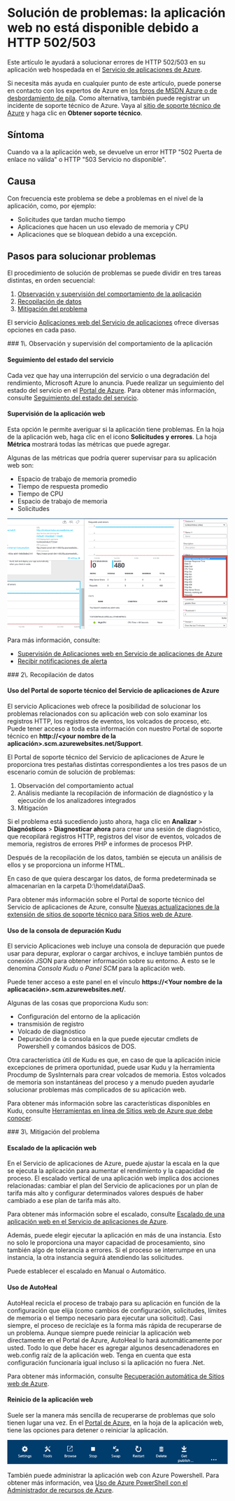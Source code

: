 <properties
	pageTitle="Solución de problemas: la aplicación web no está disponible debido a HTTP 502/503"
	description="Este artículo le ayudará a solucionar los errores HTTP 502/503 en su aplicación web hospedada en el Servicio de aplicaciones de Azure."
	services="app-service\web"
	documentationCenter=""
	authors="cephalin"
	manager="wpickett"
	editor=""
	tags="top-support-issue"/>

<tags
	ms.service="app-service-web"
	ms.workload="web"
	ms.tgt_pltfrm="na"
	ms.devlang="na"
	ms.topic="article"
	ms.date="10/23/2015"
	ms.author="cephalin"/>

# Solución de problemas: la aplicación web no está disponible debido a HTTP 502/503

Este artículo le ayudará a solucionar errores de HTTP 502/503 en su aplicación web hospedada en el [Servicio de aplicaciones de Azure](http://go.microsoft.com/fwlink/?LinkId=529714).

Si necesita más ayuda en cualquier punto de este artículo, puede ponerse en contacto con los expertos de Azure en [los foros de MSDN Azure o de desbordamiento de pila](http://azure.microsoft.com/support/forums/). Como alternativa, también puede registrar un incidente de soporte técnico de Azure. Vaya al [sitio de soporte técnico de Azure](http://azure.microsoft.com/support/options/) y haga clic en **Obtener soporte técnico**.

## Síntoma

Cuando va a la aplicación web, se devuelve un error HTTP "502 Puerta de enlace no válida" o HTTP "503 Servicio no disponible".

## Causa

Con frecuencia este problema se debe a problemas en el nivel de la aplicación, como, por ejemplo:

-	Solicitudes que tardan mucho tiempo
-	Aplicaciones que hacen un uso elevado de memoria y CPU
-	Aplicaciones que se bloquean debido a una excepción.

## Pasos para solucionar problemas

El procedimiento de solución de problemas se puede dividir en tres tareas distintas, en orden secuencial:

1.	[Observación y supervisión del comportamiento de la aplicación](#observe)
2.	[Recopilación de datos](#collect)
3.	[Mitigación del problema](#mitigate)

El servicio [Aplicaciones web del Servicio de aplicaciones](/services/app-service/web/) ofrece diversas opciones en cada paso.

<a name="observe" />
### 1\. Observación y supervisión del comportamiento de la aplicación

####	Seguimiento del estado del servicio

Cada vez que hay una interrupción del servicio o una degradación del rendimiento, Microsoft Azure lo anuncia. Puede realizar un seguimiento del estado del servicio en el [Portal de Azure](https://portal.azure.com/). Para obtener más información, consulte [Seguimiento del estado del servicio](insights-service-health.md).

####	Supervisión de la aplicación web

Esta opción le permite averiguar si la aplicación tiene problemas. En la hoja de la aplicación web, haga clic en el icono **Solicitudes y errores**. La hoja **Métrica** mostrará todas las métricas que puede agregar.

Algunas de las métricas que podría querer supervisar para su aplicación web son:

-	Espacio de trabajo de memoria promedio
-	Tiempo de respuesta promedio
-	Tiempo de CPU
-	Espacio de trabajo de memoria
-	Solicitudes

![](./media/app-service-web-troubleshoot-HTTP-502-503/1-monitor-metrics.png)

Para más información, consulte:

-	[Supervisión de Aplicaciones web en Servicio de aplicaciones de Azure](web-sites-monitor.md)
-	[Recibir notificaciones de alerta](insights-receive-alert-notifications.md)

<a name="collect" />
### 2\. Recopilación de datos

####	Uso del Portal de soporte técnico del Servicio de aplicaciones de Azure

El servicio Aplicaciones web ofrece la posibilidad de solucionar los problemas relacionados con su aplicación web con solo examinar los registros HTTP, los registros de eventos, los volcados de proceso, etc. Puede tener acceso a toda esta información con nuestro Portal de soporte técnico en **http://&lt;your nombre de la aplicación>.scm.azurewebsites.net/Support**.

El Portal de soporte técnico del Servicio de aplicaciones de Azure le proporciona tres pestañas distintas correspondientes a los tres pasos de un escenario común de solución de problemas:

1.	Observación del comportamiento actual
2.	Análisis mediante la recopilación de información de diagnóstico y la ejecución de los analizadores integrados
3.	Mitigación

Si el problema está sucediendo justo ahora, haga clic en **Analizar** > **Diagnósticos** > **Diagnosticar ahora** para crear una sesión de diagnóstico, que recopilará registros HTTP, registros del visor de eventos, volcados de memoria, registros de errores PHP e informes de procesos PHP.

Después de la recopilación de los datos, también se ejecuta un análisis de ellos y se proporciona un informe HTML.

En caso de que quiera descargar los datos, de forma predeterminada se almacenarían en la carpeta D:\\home\\data\\DaaS.

Para obtener más información sobre el Portal de soporte técnico del Servicio de aplicaciones de Azure, consulte [Nuevas actualizaciones de la extensión de sitios de soporte técnico para Sitios web de Azure](/blog/new-updates-to-support-site-extension-for-azure-websites).

####	Uso de la consola de depuración Kudu

El servicio Aplicaciones web incluye una consola de depuración que puede usar para depurar, explorar o cargar archivos, e incluye también puntos de conexión JSON para obtener información sobre su entorno. A esto se le denomina _Consola Kudu_ o _Panel SCM_ para la aplicación web.

Puede tener acceso a este panel en el vínculo **https://&lt;Your nombre de la aplicacación>.scm.azurewebsites.net/**.

Algunas de las cosas que proporciona Kudu son:

-	Configuración del entorno de la aplicación
-	transmisión de registro
-	Volcado de diagnóstico
-	Depuración de la consola en la que puede ejecutar cmdlets de Powershell y comandos básicos de DOS.


Otra característica útil de Kudu es que, en caso de que la aplicación inicie excepciones de primera oportunidad, puede usar Kudu y la herramienta Procdump de SysInternals para crear volcados de memoria. Estos volcados de memoria son instantáneas del proceso y a menudo pueden ayudarle solucionar problemas más complicados de su aplicación web.

Para obtener más información sobre las características disponibles en Kudu, consulte [Herramientas en línea de Sitios web de Azure que debe conocer](/blog/windows-azure-websites-online-tools-you-should-know-about/).

<a name="mitigate" />
### 3\. Mitigación del problema

####	Escalado de la aplicación web

En el Servicio de aplicaciones de Azure, puede ajustar la escala en la que se ejecuta la aplicación para aumentar el rendimiento y la capacidad de proceso. El escalado vertical de una aplicación web implica dos acciones relacionadas: cambiar el plan del Servicio de aplicaciones por un plan de tarifa más alto y configurar determinados valores después de haber cambiado a ese plan de tarifa más alto.

Para obtener más información sobre el escalado, consulte [Escalado de una aplicación web en el Servicio de aplicaciones de Azure](web-sites-scale.md).

Además, puede elegir ejecutar la aplicación en más de una instancia. Esto no solo le proporciona una mayor capacidad de procesamiento, sino también algo de tolerancia a errores. Si el proceso se interrumpe en una instancia, la otra instancia seguirá atendiendo las solicitudes.

Puede establecer el escalado en Manual o Automático.

####	Uso de AutoHeal

AutoHeal recicla el proceso de trabajo para su aplicación en función de la configuración que elija (como cambios de configuración, solicitudes, límites de memoria o el tiempo necesario para ejecutar una solicitud). Casi siempre, el proceso de reciclaje es la forma más rápida de recuperarse de un problema. Aunque siempre puede reiniciar la aplicación web directamente en el Portal de Azure, AutoHeal lo hará automáticamente por usted. Todo lo que debe hacer es agregar algunos desencadenadores en web.config raíz de la aplicación web. Tenga en cuenta que esta configuración funcionaría igual incluso si la aplicación no fuera .Net.

Para obtener más información, consulte [Recuperación automática de Sitios web de Azure](/blog/auto-healing-windows-azure-web-sites/).


####	Reinicio de la aplicación web

Suele ser la manera más sencilla de recuperarse de problemas que solo tienen lugar una vez. En el [Portal de Azure](https://portal.azure.com), en la hoja de la aplicación web, tiene las opciones para detener o reiniciar la aplicación.

 ![](./media/app-service-web-troubleshoot-HTTP-502-503/2-restart.png)

También puede administrar la aplicación web con Azure Powershell. Para obtener más información, vea [Uso de Azure PowerShell con el Administrador de recursos de Azure](powershell-azure-resource-manager.md).

<!---HONumber=AcomDC_1203_2015-->